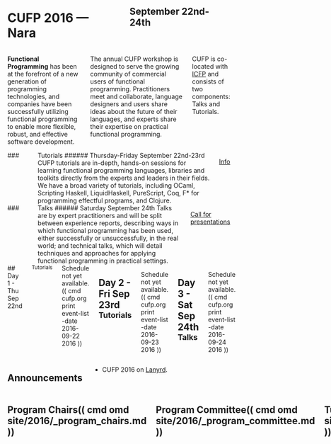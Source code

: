 <div style="background-image: url(img/437089535_75b3ddc6eb_o.jpg)">
<div class="row">
<div class="small-12 columns">
<h1>CUFP 2016 — Nara</h1>
<h2>September 22nd-24th</h2>
</div>
</div>
</div>

<div class="row" media:type="text/omd">
<div class="small-12 columns" media:type="text/omd">

**Functional Programming** has been at the forefront of a new
generation of programming technologies, and companies have been
successfully utilizing functional programming to enable more flexible,
robust, and effective software development.

The annual CUFP workshop is designed to serve the growing community of
commercial users of functional programming. Practitioners meet and
collaborate, language designers and users share ideas about the future
of their languages, and experts share their expertise on practical
functional programming.

CUFP is co-located with [ICFP](http://conf.researchr.org/home/icfp-2016)
and consists of two components: Talks and Tutorials.

</div>
</div>

<div class="row" media:type="text/omd">

<div class="medium-4 columns tutorial" media:type="text/omd">
### <i class="fi-laptop"></i> Tutorials
###### Thursday-Friday September 22nd-23rd
CUFP tutorials are in-depth, hands-on sessions for learning functional
programming languages, libraries and toolkits directly from the
experts and leaders in their fields. We have a broad variety
of tutorials, including OCaml, Scripting Haskell, LiquidHaskell, PureScript,
Coq, F* for programming effectful programs, and Clojure.

<a href="/2016/tutorial-schedule.html" class="tiny radius button">Info</a>
</div>

<div class="medium-4 columns talk" media:type="text/omd">
### <i class="fi-microphone"></i> Talks
###### Saturday September 24th
Talks are by expert practitioners and will be split between experience reports,
describing ways in which functional programming has been used, either
successfully or unsuccessfully, in the real world; and technical
talks, which will detail techniques and approaches for applying
functional programming in practical settings.

<a href="/2016/call-for-presentations.html" class="tiny radius button">Call for presentations</a>
</div>

</div>

<div id="schedule" class="row" media:type="text/omd">
<div class="small-12 columns" media:type="text/omd">
## Day 1 - Thu Sep 22nd  <small>Tutorials</small>
Schedule not yet available.
(( cmd cufp.org print event-list -date 2016-09-22 2016 ))

## Day 2 - Fri Sep 23rd <small>Tutorials</small>
Schedule not yet available.
(( cmd cufp.org print event-list -date 2016-09-23 2016 ))

## Day 3 - Sat Sep 24th <small>Talks</small>
Schedule not yet available.
(( cmd cufp.org print event-list -date 2016-09-24 2016 ))

</div>
</div>

<div class="pane-light" media:type="text/omd">
<div class="row" media:type="text/omd">
<div class="small-12 columns" media:type="text/omd">

## Announcements

- CUFP 2016 on [Lanyrd](http://lanyrd.com/2016/cufp2016/).

</div>
</div>
</div>

<div class="row" media:type="text/omd">
<div class="small-12 columns" media:type="text/omd">

## Program Chairs(( cmd omd site/2016/_program_chairs.md ))

## Program Committee(( cmd omd site/2016/_program_committee.md ))

## Tutorial Chairs (( cmd omd site/2016/_tutorial_chairs.md ))

</div>
</div>
